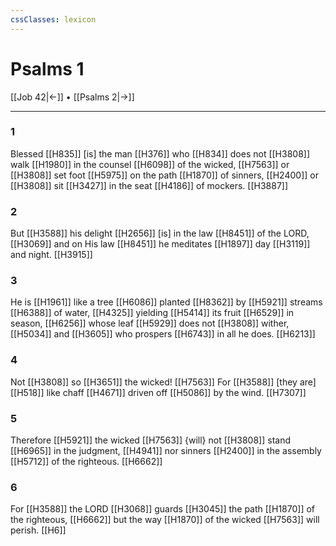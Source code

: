 ```yaml
---
cssClasses: lexicon
---
```


# Psalms 1

[[Job 42|←]] • [[Psalms 2|→]]

---

### 1
Blessed [[H835]] [is] the man [[H376]] who [[H834]] does not [[H3808]] walk [[H1980]] in the counsel [[H6098]] of the wicked, [[H7563]] or [[H3808]] set foot [[H5975]] on the path [[H1870]] of sinners, [[H2400]] or [[H3808]] sit [[H3427]] in the seat [[H4186]] of mockers. [[H3887]]

### 2
But [[H3588]] his delight [[H2656]] [is] in the law [[H8451]] of the LORD, [[H3069]] and on His law [[H8451]] he meditates [[H1897]] day [[H3119]] and night. [[H3915]]

### 3
He is [[H1961]] like a tree [[H6086]] planted [[H8362]] by [[H5921]] streams [[H6388]] of water, [[H4325]] yielding [[H5414]] its fruit [[H6529]] in season, [[H6256]] whose leaf [[H5929]] does not [[H3808]] wither, [[H5034]] and [[H3605]] who prospers [[H6743]] in all he does. [[H6213]]

### 4
Not [[H3808]] so [[H3651]] the wicked! [[H7563]] For [[H3588]] [they are] [[H518]] like chaff [[H4671]] driven off [[H5086]] by the wind. [[H7307]]

### 5
Therefore [[H5921]] the wicked [[H7563]] {will} not [[H3808]] stand [[H6965]] in the judgment, [[H4941]] nor sinners [[H2400]] in the assembly [[H5712]] of the righteous. [[H6662]]

### 6
For [[H3588]] the LORD [[H3068]] guards [[H3045]] the path [[H1870]] of the righteous, [[H6662]] but the way [[H1870]] of the wicked [[H7563]] will perish. [[H6]]

